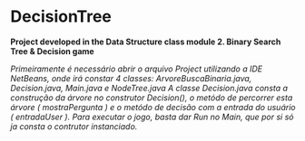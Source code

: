 # DecisionTree
 **Project developed in the Data Structure class module 2. Binary Search Tree & Decision game**
 
*Primeiramente é necessário abrir o arquivo Project utilizando a IDE NetBeans, 
onde irá constar 4 classes: ArvoreBuscaBinaria.java, Decision.java, Main.java e NodeTree.java
A classe Decision.java consta a construção da árvore no construtor Decision(), o metódo de percorrer
esta árvore ( mostraPergunta ) e o metódo de decisão com a entrada do usuário ( entradaUser ).
Para executar o jogo, basta dar Run no Main, que por si só ja consta o contrutor instanciado.*
